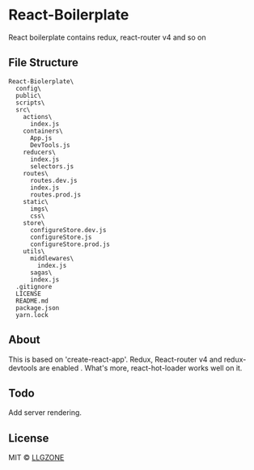 # React-Boilerplate
React boilerplate contains redux, react-router v4 and so on

## File Structure
```
React-Biolerplate\
  config\
  public\
  scripts\
  src\
    actions\
      index.js
    containers\
      App.js
	  DevTools.js
	reducers\
	  index.js
	  selectors.js
	routes\
	  routes.dev.js
	  index.js
	  routes.prod.js
	static\
	  imgs\
	  css\
	store\
	  configureStore.dev.js
	  configureStore.js
	  configureStore.prod.js
	utils\
	  middlewares\
	    index.js
	  sagas\
	  index.js
  .gitignore
  LICENSE
  README.md
  package.json
  yarn.lock
```



## About

This is based on 'create-react-app'. Redux, React-router v4 and redux-devtools are enabled
. What's more, react-hot-loader works well on it.

## Todo

Add server rendering.

## License
MIT © [LLGZONE](https://github.com/LLGZONE)